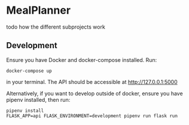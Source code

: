 # MealPlanner

todo how the different subprojects work

## Development

Ensure you have Docker and docker-compose installed. Run:
```
docker-compose up
```
in your terminal. The API should be accessible at http://127.0.0.1:5000

Alternatively, if you want to develop outside of docker, ensure you have pipenv installed, then run:
```
pipenv install
FLASK_APP=api FLASK_ENVIRONMENT=development pipenv run flask run
```
